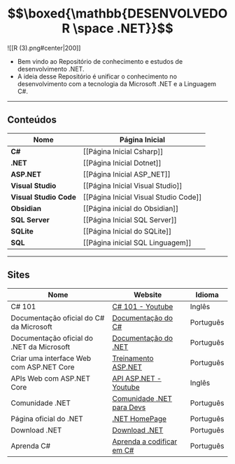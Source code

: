 # $$\boxed{\mathbb{DESENVOLVEDOR \space .NET}}$$
![[R (3).png#center|200]]

* Bem vindo ao Repositório de conhecimento e estudos de desenvolvimento .NET.
* A ideia desse Repositório é unificar o conhecimento no desenvolvimento com a tecnologia da Microsoft .NET e a Linguagem C#.

---

## Conteúdos

| Nome | Página Inicial |
| ---- | ---- |
| **C#** | [[Página Inicial Csharp]] |
| **.NET** | [[Página Inicial Dotnet]] |
| **ASP.NET** | [[Página Inicial ASP_NET]] |
| **Visual Studio** | [[Página Inicial Visual Studio]] |
| **Visual Studio Code** | [[Página Inicial Visual Studio Code]] |
| **Obsidian** | [[Página inicial do Obsidian]] |
| **SQL Server** | [[Página Inicial SQL Server]] |
| **SQLite** | [[Página Inicial do SQLite]] |
| **SQL** | [[Página inicial SQL Linguagem]] |

---
## Sites
| Nome | Website | Idioma |
| ---- | ---- | ---- |
| C# 101 | [C# 101 - Youtube](https://www.youtube.com/playlist?list=PLdo4fOcmZ0oVxKLQCHpiUWun7vlJJvUiN) | Inglês |
| Documentação oficial do C# da Microsoft | [Documentação do C#](https://learn.microsoft.com/pt-br/dotnet/csharp/) | Português |
| Documentação oficial do .NET da Microsoft | [Documentação do .NET](https://learn.microsoft.com/pt-br/dotnet/) | Português |
| Criar uma interface Web com ASP.NET Core | [Treinamento ASP.NET](https://learn.microsoft.com/pt-br/training/modules/create-razor-pages-aspnet-core/) | Português |
| APIs Web com ASP.NET Core | [API ASP.NET - Youtube](https://www.youtube.com/playlist?list=PLdo4fOcmZ0oVjOKgzsWqdFVvzGL2_d72v) | Inglês |
| Comunidade .NET | [Comunidade .NET para Devs](https://dotnet.microsoft.com/pt-br/platform/community) | Português |
| Página oficial do .NET | [.NET HomePage](https://dotnet.microsoft.com/pt-br/) | Português |
| Download .NET | [Download .NET](https://dotnet.microsoft.com/pt-br/download) | Português |
| Aprenda C# | [Aprenda a codificar em C#](https://dotnet.microsoft.com/pt-br/learntocode) | Português |
